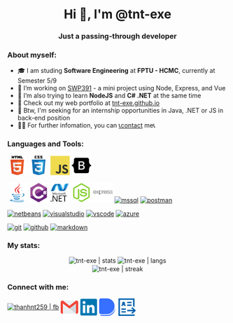 <!---------------------------------------- intro ---------------------------------------->

<h1 align="center">Hi 👋, I'm @tnt-exe</h1>
<h3 align="center">Just a passing-through developer</h3>

<!---------------------------------------- about ---------------------------------------->

<h3 align="left">About myself:</h3>

- 🎓 I am studing **Software Engineering** at **FPTU - HCMC**, currently at Semester 5/9
- 🔭 I’m working on [SWP391](https://github.com/tnt-exe/SWP391_FPT_miniproject) - a mini project using Node, Express, and Vue
- 🧐 I’m also trying to learn **NodeJS** and **C# .NET** at the same time
- 👀 Check out my web portfolio at [tnt-exe.github.io](https://tnt-exe.github.io/)
- 🐳 Btw, I'm seeking for an internship opportunities in Java, .NET or JS in back-end position 
- 🙋‍♂️ For further infomation, you can [📞contact](#connect-with-me) me📞



<!---------------------------------------- language & tools ---------------------------------------->

<h3 align="left">Languages and Tools:</h3>

<!-------------------- front-end section -------------------->
<p>
<!-- HTML -->
<a href="https://www.w3schools.com/html/" target="blank" rel="noreferrer"><img src="https://raw.githubusercontent.com/devicons/devicon/master/icons/html5/html5-original-wordmark.svg" alt="html5" width="45" height="45"/></a> 
<!-- CSS -->
<a href="https://www.w3schools.com/css/" target="blank" rel="noreferrer"> <img src="https://raw.githubusercontent.com/devicons/devicon/master/icons/css3/css3-original-wordmark.svg" alt="css3" width="45" height="45"/></a> 
<!-- JS -->
<a href="https://developer.mozilla.org/en-US/docs/Web/JavaScript" target="blank" rel="noreferrer"><img src="https://raw.githubusercontent.com/devicons/devicon/master/icons/javascript/javascript-original.svg" alt="javascript" width="45" height="45"/></a> 
<!-- Bootstrap -->
<a href="https://getbootstrap.com" target="blank" rel="noreferrer"><img src="https://raw.githubusercontent.com/devicons/devicon/master/icons/bootstrap/bootstrap-plain.svg" alt="bootstrap" width="45" height="45"/></a>
</p>

<!-------------------- back-end section -------------------->
<p>
<!-- Java -->
<a href="https://www.java.com" target="blank" rel="noreferrer"> <img src="https://raw.githubusercontent.com/devicons/devicon/master/icons/java/java-original.svg" alt="java" width="45" height="45"/></a> 
<!-- C Sharp -->
<a href="https://www.w3schools.com/cs/" target="blank" rel="noreferrer"><img src="https://raw.githubusercontent.com/devicons/devicon/master/icons/csharp/csharp-original.svg" alt="csharp" width="45" height="45"/></a> 
<!-- .NET -->
<a href="https://dotnet.microsoft.com/" target="blank" rel="noreferrer"> <img src="https://raw.githubusercontent.com/devicons/devicon/master/icons/dot-net/dot-net-original-wordmark.svg" alt="dotnet" width="45" height="45"/></a> 
<!-- NodeJS -->
<a href="https://nodejs.org" target="blank" rel="noreferrer"><img src="https://raw.githubusercontent.com/devicons/devicon/master/icons/nodejs/nodejs-original.svg" alt="nodejs" width="45" height="45"/></a> 
<!-- ExpressJS -->
<a href="https://expressjs.com" target="blank" rel="noreferrer"><img src="https://raw.githubusercontent.com/devicons/devicon/master/icons/express/express-original-wordmark.svg" alt="express" width="45" height="45"/></a> 
<!-- SQL Server -->
<a href="https://www.microsoft.com/en-us/sql-server" target="blank" rel="noreferrer"><img src="https://www.svgrepo.com/show/303229/microsoft-sql-server-logo.svg" alt="mssql" width="45" height="45"/></a> 
<!-- Postman -->
<a href="https://postman.com" target="blank" rel="noreferrer"><img src="https://www.vectorlogo.zone/logos/getpostman/getpostman-icon.svg" alt="postman" width="45" height="45"/></a>
</p>

<!-------------------- IDE section -------------------->
<p>  
<!-- NetBeans -->
<a href="https://netbeans.apache.org" targer="blank" rel="noreferrer"><img src="https://img.shields.io/badge/apache%20netbeans-1B6AC6?style=for-the-badge&logo=apache%20netbeans%20IDE&logoColor=white" alt="netbeans"/></a> 
<!-- Visual Studio -->
<a href="https://visualstudio.microsoft.com" targer="blank" rel="noreferrer"><img src="https://img.shields.io/badge/Visual_Studio-5C2D91?style=for-the-badge&logo=visual%20studio&logoColor=white" alt="visualstudio"/></a> 
<!-- Visual Studio Code -->
<a href="https://code.visualstudio.com/" targer="blank" rel="noreferrer"><img src="https://img.shields.io/badge/Visual_Studio_Code-0078D4?style=for-the-badge&logo=visual%20studio%20code&logoColor=white" alt="vscode"/></a> 
<!-- Azure Data Studio -->
<a href="https://azure.microsoft.com/en-us/products/data-studio" targer="blank" rel="noreferrer"><img src="https://img.shields.io/badge/azure%20data%20studio-0078D4?style=for-the-badge&logo=microsoftazure&logoColor=white" alt="azure"/></a> 
</p>

<!-------------------- other section -------------------->
<p>
<!-- Git -->
<a href="https://git-scm.com/" target="blank" rel="noreferrer"><img src="https://img.shields.io/badge/GIT-E44C30?style=for-the-badge&logo=git&logoColor=white" alt="git"/></a> 
<!-- GitHub -->
<a href="https://github.com/tnt-exe" target="blank" rel="noreferrer"><img src="https://img.shields.io/badge/GitHub-100000?style=for-the-badge&logo=github&logoColor=white" alt="github"/></a> 
<!-- Markdown -->
<a href="https://www.markdownguide.org/" target="blank" rel="noreferrer"><img src="https://img.shields.io/badge/Markdown-000000?style=for-the-badge&logo=markdown&logoColor=white" alt="markdown"/></a>
</p>

<!---------------------------------------- Stats ---------------------------------------->

<h3 align="left">My stats:</h3>

<!-- stats and langs -->
<div align="center">
<img height="170em" src="https://github-readme-stats.vercel.app/api?username=tnt-exe&show_icons=true&locale=en&theme=transparent&title_color=d63384&text_color=868e96&hide_border=true" alt="tnt-exe | stats" />
<img height="170em" src="https://github-readme-stats.vercel.app/api/top-langs?username=tnt-exe&show_icons=true&locale=en&layout=compact&langs_count=8&theme=transparent&title_color=d63384&text_color=868e96&hide_border=true" alt="tnt-exe | langs" />
</div>
<!-- streak stats -->
<div align="center">
<img align="center" src="https://github-readme-streak-stats.herokuapp.com/?user=tnt-exe&hide_border=true&theme=synthwave" alt="tnt-exe | streak" />
</div>

<!---------------------------------------- Connect with me ---------------------------------------->

<h3 align="left">Connect with me:</h3>

<p>
<!-- Facebook -->
<a href="https://fb.com/thanhnt259" target="blank"><img align="center" src="https://raw.githubusercontent.com/rahuldkjain/github-profile-readme-generator/master/src/images/icons/Social/facebook.svg" alt="thanhnt259 | fb" height="40" width="40" /></a>
<!-- Gmail -->
<a href="mailto:truongthanh717@gmail.com" target="blank"><img align="center" src="https://raw.githubusercontent.com/SatYu26/SatYu26/master/Assets/Gmail.svg" alt="truongthanh717 | mail" height="40" width="40" /></a>
<!-- LinkedIn -->
<a href="https://www.linkedin.com/in/tnt-exe" target="blank"><img align="center" src="https://raw.githubusercontent.com/devicons/devicon/master/icons/linkedin/linkedin-original.svg" alt="tnt-exe | linkedin" height="40" width="40" /></a>
<!-- Devfolio -->
<a href="https://devfolio.co/@tntexe" target="blank"><img align="center" src="https://raw.githubusercontent.com/SatYu26/SatYu26/master/Assets/dev.png" alt="tnt-exe | devfolio" height="40" width="40"/></a>
<!-- Resume -->
<a href="https://docs.google.com/viewer?url=https://raw.githubusercontent.com/tnt-exe/tnt-exe.github.io/main/resources/assets/cv/NguyenTruongThanh-BackendInternCV.pdf" target="blank"><img align="center" src="https://raw.githubusercontent.com/SatYu26/SatYu26/master/Assets/resume.png" alt="tnt-exe | resume" height="40" width="40"/></a>
</p>
